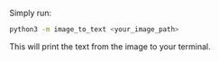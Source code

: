 Simply run: 

```zsh
python3 -m image_to_text <your_image_path>
```

This will print the text from the image to your terminal.